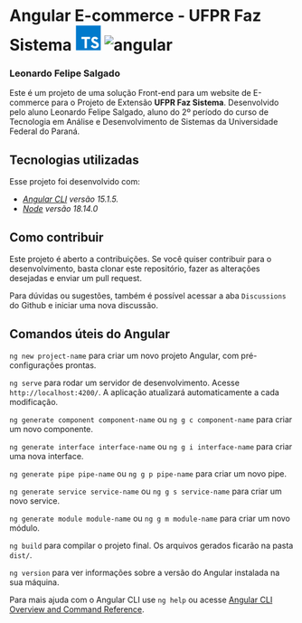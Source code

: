 # Angular E-commerce - UFPR Faz Sistema <img src="https://raw.githubusercontent.com/devicons/devicon/master/icons/typescript/typescript-original.svg" alt="typescript" width="45" height="45"/> <img src="https://angular.io/assets/images/logos/angular/angular.svg" alt="angular" width="50" height="50"/>

### Leonardo Felipe Salgado

Este é um projeto de uma solução Front-end para um website de E-commerce para o Projeto de Extensão **UFPR Faz Sistema**. Desenvolvido pelo aluno Leonardo Felipe Salgado, aluno do 2º período do curso de Tecnologia em Análise e Desenvolvimento de Sistemas da Universidade Federal do Paraná.

## Tecnologias utilizadas

Esse projeto foi desenvolvido com:
- _[Angular CLI](https://github.com/angular/angular-cli) versão 15.1.5._
- _[Node](https://nodejs.org/en) versão 18.14.0_

## Como contribuir

Este projeto é aberto a contribuições. Se você quiser contribuir para o desenvolvimento, basta clonar este repositório, fazer as alterações desejadas e enviar um pull request.

Para dúvidas ou sugestões, também é possível acessar a aba `Discussions` do Github e iniciar uma nova discussão.

## Comandos úteis do Angular

`ng new project-name` para criar um novo projeto Angular, com pré-configurações prontas.

`ng serve` para rodar um servidor de desenvolvimento. Acesse `http://localhost:4200/`. A aplicação atualizará automaticamente a cada modificação.

`ng generate component component-name` ou `ng g c component-name` para criar um novo componente. 

`ng generate interface interface-name` ou `ng g i interface-name` para criar uma nova interface.

`ng generate pipe pipe-name` ou `ng g p pipe-name` para criar um novo pipe.

`ng generate service service-name` ou `ng g s service-name` para criar um novo service.

`ng generate module module-name` ou `ng g m module-name` para criar um novo módulo.

`ng build` para compilar o projeto final. Os arquivos gerados ficarão na pasta `dist/`.

`ng version` para ver informações sobre a versão do Angular instalada na sua máquina.

Para mais ajuda com o Angular CLI use `ng help` ou acesse [Angular CLI Overview and Command Reference](https://angular.io/cli).
